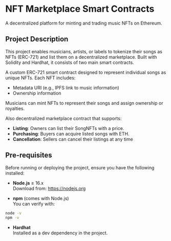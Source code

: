 # NFT Marketplace Smart Contracts

A decentralized platform for minting and trading music NFTs on Ethereum.

## Project Description

This project enables musicians, artists, or labels to tokenize their songs as NFTs (ERC-721) and list them on a decentralized marketplace. Built with Solidity and Hardhat, it consists of two main smart contracts.

A custom ERC-721 smart contract designed to represent individual songs as unique NFTs. Each NFT includes:

- Metadata URI (e.g., IPFS link to music information)
- Ownership information

Musicians can mint NFTs to represent their songs and assign ownership or royalties.

Also decentralized marketplace contract that supports:

- **Listing**: Owners can list their SongNFTs with a price.
- **Purchasing**: Buyers can acquire listed songs with ETH.
- **Cancellation**: Sellers can cancel their listings at any time

## Pre-requisites

Before running or deploying the project, ensure you have the following installed:

- **Node.js** ≥ 16.x  
  Download from: https://nodejs.org

- **npm** (comes with Node.js)  
  You can verify with:

```bash
node -v
npm -v
```

- **Hardhat**  
  Installed as a dev dependency in the project.
